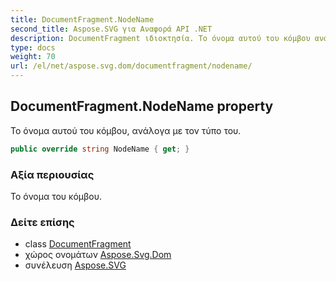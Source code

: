 ```yaml
---
title: DocumentFragment.NodeName
second_title: Aspose.SVG για Αναφορά API .NET
description: DocumentFragment ιδιοκτησία. Το όνομα αυτού του κόμβου ανάλογα με τον τύπο του.
type: docs
weight: 70
url: /el/net/aspose.svg.dom/documentfragment/nodename/
---
```

## DocumentFragment.NodeName property

Το όνομα αυτού του κόμβου, ανάλογα με τον τύπο του.

```csharp
public override string NodeName { get; }
```

### Αξία περιουσίας

Το όνομα του κόμβου.

### Δείτε επίσης

* class [DocumentFragment](../)
* χώρος ονομάτων [Aspose.Svg.Dom](../../documentfragment/)
* συνέλευση [Aspose.SVG](../../../)


